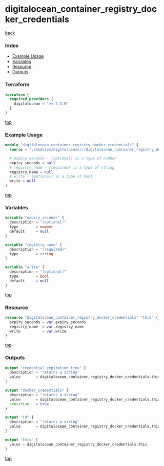 # digitalocean_container_registry_docker_credentials

[back](../digitalocean.md)

### Index

- [Example Usage](#example-usage)
- [Variables](#variables)
- [Resource](#resource)
- [Outputs](#outputs)

### Terraform

```terraform
terraform {
  required_providers {
    digitalocean = ">= 2.3.0"
  }
}
```

[top](#index)

### Example Usage

```terraform
module "digitalocean_container_registry_docker_credentials" {
  source = "./modules/digitalocean/r/digitalocean_container_registry_docker_credentials"

  # expiry_seconds - (optional) is a type of number
  expiry_seconds = null
  # registry_name - (required) is a type of string
  registry_name = null
  # write - (optional) is a type of bool
  write = null
}
```

[top](#index)

### Variables

```terraform
variable "expiry_seconds" {
  description = "(optional)"
  type        = number
  default     = null
}

variable "registry_name" {
  description = "(required)"
  type        = string
}

variable "write" {
  description = "(optional)"
  type        = bool
  default     = null
}
```

[top](#index)

### Resource

```terraform
resource "digitalocean_container_registry_docker_credentials" "this" {
  expiry_seconds = var.expiry_seconds
  registry_name  = var.registry_name
  write          = var.write
}
```

[top](#index)

### Outputs

```terraform
output "credential_expiration_time" {
  description = "returns a string"
  value       = digitalocean_container_registry_docker_credentials.this.credential_expiration_time
}

output "docker_credentials" {
  description = "returns a string"
  value       = digitalocean_container_registry_docker_credentials.this.docker_credentials
  sensitive   = true
}

output "id" {
  description = "returns a string"
  value       = digitalocean_container_registry_docker_credentials.this.id
}

output "this" {
  value = digitalocean_container_registry_docker_credentials.this
}
```

[top](#index)
